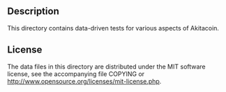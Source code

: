 Description
------------

This directory contains data-driven tests for various aspects of Akitacoin.

License
--------

The data files in this directory are distributed under the MIT software
license, see the accompanying file COPYING or
http://www.opensource.org/licenses/mit-license.php.

